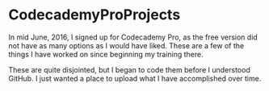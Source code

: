 # CodecademyProProjects

In mid June, 2016, I signed up for Codecademy Pro, as the free version did not have as many options as I would have liked.  These are a few of the things I have worked on since beginning my training there.

These are quite disjointed, but I began to code them before I understood GitHub.  I just wanted a place to upload what I have accomplished over time.
